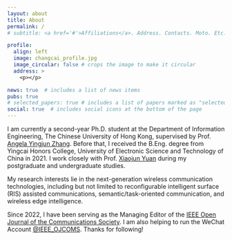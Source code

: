 ```yaml
---
layout: about
title: About
permalink: /
# subtitle: <a href='#'>Affiliations</a>. Address. Contacts. Moto. Etc.

profile:
  align: left
  image: changcai_profile.jpg
  image_circular: false # crops the image to make it circular
  address: >
    <p></p>

news: true  # includes a list of news items
pubs: true
# selected_papers: true # includes a list of papers marked as "selected={true}"
social: true  # includes social icons at the bottom of the page
---
```

 
 <!-- <br > -->

I am currently a second-year Ph.D. student at the Department of Information Engineering, The Chinese University of Hong Kong, supervised by Prof. [Angela Yingjun Zhang](https://staff.ie.cuhk.edu.hk/~yjzhang/). Before that, I received the B.Eng. degree from Yingcai Honors College, University of Electronic Science and Technology of China in 2021. 
I work closely with Prof. [Xiaojun Yuan](https://scholar.google.com.hk/citations?user=o6W_m00AAAAJ&hl=en) during my postgraduate and undergraduate studies.

<!-- , supervised by Prof. [Xiaojun Yuan](https://scholar.google.com.hk/citations?user=o6W_m00AAAAJ&hl=en). -->

<!-- I also work closely with Prof. [Xiaojun Yuan](https://scholar.google.com.hk/citations?user=o6W_m00AAAAJ&hl=en) during my postgraduate and undergraduate studies. -->

My research interests lie in the next-generation wireless communication technologies, including but not limited to reconfigurable intelligent surface (RIS) assisted communications, semantic/task-oriented communication, and wireless edge intelligence.

Since 2022, I have been serving as the Managing Editor of the [IEEE Open Journal of the Communications Society](https://www.comsoc.org/publications/journals/ieee-ojcoms). I am also helping to run the WeChat Account [@IEEE_OJCOMS](https://mp.weixin.qq.com/s/aY6VfkoohUiArpe72GSCuw). Thanks for following!

<!-- , assisting the Editor-in-Chief in editorial services.  -->

<!-- Write your biography here. Tell the world about yourself. Link to your favorite [subreddit](http://reddit.com). You can put a picture in, too. The code is already in, just name your picture `prof_pic.jpg` and put it in the `img/` folder.

Put your address / P.O. box / other info right below your picture. You can also disable any these elements by editing `profile` property of the YAML header of your `_pages/about.md`. Edit `_bibliography/papers.bib` and Jekyll will render your [publications page](/al-folio/publications/) automatically.

Link to your social media connections, too. This theme is set up to use [Font Awesome icons](http://fortawesome.github.io/Font-Awesome/) and [Academicons](https://jpswalsh.github.io/academicons/), like the ones below. Add your Facebook, Twitter, LinkedIn, Google Scholar, or just disable all of them. -->
